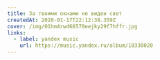 ```yaml
---
title: За твоими окнами не виден свет
createdAt: 2020-01-17T22:12:38.359Z
cover: /img/01hm4rwd66570eejky29f7hffr.jpg
links:
  - label: yandex music
    url: https://music.yandex.ru/album/10330020
---
```

